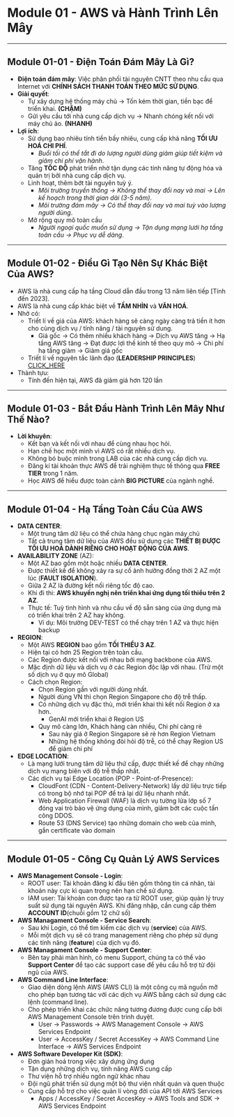 # Module 01 - AWS và Hành Trình Lên Mây
---
## Module 01-01 - Điện Toán Đám Mây Là Gì?
- **Điện toán đám mây**: Việc phân phối tài nguyên CNTT theo nhu cầu qua Internet với **CHÍNH SÁCH THANH TOÁN THEO MỨC SỬ DỤNG**.
- **Giải quyết**:
  - Tự xây dựng hệ thống máy chủ -> Tốn kém thời gian, tiền bạc để triển khai. **(CHẬM)**
  - Gửi yêu cầu tới nhà cung cấp dịch vụ -> Nhanh chóng kết nối với máy chủ ảo. **(NHANH)**
- **Lợi ích**:
  - Sử dụng bao nhiêu tính tiền bấy nhiêu, cung cấp khả năng **TỐI ƯU HOÁ CHI PHÍ**.
    - *Buổi tối có thể tắt đi do lượng người dùng giảm giúp tiết kiệm và giảm chi phí vận hành*.
  - Tăng **TỐC ĐỘ** phát triển nhờ tận dụng các tính năng tự động hóa và quản trị bởi nhà cung cấp dịch vụ.
  - Linh hoạt, thêm bớt tài nguyên tuỳ ý.
    - *Môi trường truyền thống -> Không thể thay đổi nay và mai -> Lên kế hoạch trong thời gian dài (3-5 năm)*. 
    - *Môi trường đám mây -> Có thể thay đổi nay và mai tuỳ vào lượng người dùng*.
  - Mở rộng quy mô toàn cầu
    - *Người ngoại quốc muốn sử dụng -> Tận dụng mạng lưới hạ tầng toàn cầu -> Phục vụ dễ dàng*. 
---
## Module 01-02 - Điều Gì Tạo Nên Sự Khác Biệt Của AWS?
- AWS là nhà cung cấp hạ tầng Cloud dẫn đầu trong 13 năm liên tiếp [Tính đến 2023].
- AWS là nhà cung cấp khác biệt về **TẦM NHÌN** và **VĂN HOÁ**.
- Nhờ có:
  - Triết lí về giá của AWS: khách hàng sẽ càng ngày càng trả tiền ít hơn cho cùng dịch vụ / tính năng / tài nguyên sử dung.
    - Giá gốc -> Có thêm nhiều khách hàng -> Dịch vụ AWS tăng -> Hạ tầng AWS tăng -> Đạt được lợi thế kinh tế theo quy mô -> Chi phí hạ tầng giảm -> Giảm giá gốc
  - Triết lí về nguyên tắc lãnh đạo (**LEADERSHIP PRINCIPLES**) [CLICK_HERE](https://assets.aboutamazon.com/d4/9b/6d5662ec4a75961ae78c473e7d03/amazon-leadership-principles-070621-us.pdf)
- Thành tựu: 
  - Tính đến hiện tại, AWS đã giảm giá hơn 120 lần
---
## Module 01-03 - Bắt Đầu Hành Trình Lên Mây Như Thế Nào?
- **Lời khuyên**:
  - Kết bạn và kết nối với nhau để cùng nhau học hỏi.
  - Hạn chế học một mình vì AWS có rất nhiều dịch vụ.
  - Không bó buộc mình trong LAB của các nhà cung cấp dịch vụ.
  - Đăng kí tài khoản thực AWS để trải nghiệm thực tế thông qua **FREE TIER** trong 1 năm.
  - Học AWS để hiểu được toàn cảnh **BIG PICTURE** của ngành nghề.
---
## Module 01-04 - Hạ Tầng Toàn Cầu Của AWS
 - **DATA CENTER**:
   - Một trung tâm dữ liệu có thể chứa hàng chục ngàn máy chủ
   - Tất cả trung tâm dữ liệu của AWS đều sử dụng các **THIẾT BỊ ĐƯỢC TỐI ƯU HOÁ DÀNH RIÊNG CHO HOẠT ĐỘNG CỦA AWS**.
 - **AVAILABILITY ZONE** (AZ):
   - Một AZ bao gồm một hoặc nhiều **DATA CENTER**.
   - Được thiết kế để không xảy ra sự cố ảnh hưởng đồng thời 2 AZ một lúc (**FAULT ISOLATION**).
   - Giữa 2 AZ là đường kết nối riêng tốc độ cao.
   - Khi đi thi: **AWS khuyến nghị nên triển khai ứng dụng tối thiểu trên 2 AZ**.
   - Thực tế: Tuỳ tình hình và nhu cầu về độ sẵn sàng của ứng dụng mà có triển khai trên 2 AZ hay không.
     - Ví dụ: Môi trường DEV-TEST có thể chạy trên 1 AZ và thực hiện backup
 - **REGION**:
   - Một AWS **REGION** bao gồm **TỐI THIỂU 3 AZ**.
   - Hiện tại có hơn 25 Region trên toàn cầu.
   - Các Region được kết nối với nhau bởi mạng backbone của AWS.
   - Mặc định dữ liệu và dịch vụ ở các Region độc lập với nhau. (Trừ một số dịch vụ ở quy mô Global)
   - Cách chọn Region:
      - Chọn Region gần với người dùng nhất.
       - Người dùng VN thì chọn Region Singapore cho độ trễ thấp. 
      - Có những dịch vụ đặc thù, mới triển khai thì kết nối Region ở xa hơn.
        - GenAI mới triển khai ở Region US  
      - Quy mô càng lớn, Khách hàng càn nhiều, Chi phí càng rẻ
        - Sau này giá ở Region Singapore sẽ rẻ hơn Region Vietnam
        - Những hệ thống không đòi hỏi độ trễ, có thể chạy Region US để giảm chi phí
 - **EDGE LOCATION**:
    - Là mạng lưới trung tâm dữ liệu thứ cấp, được thiết kế để chạy những dịch vụ mạng biên với độ trễ thấp nhất.
    - Các dịch vụ tại Edge Location (POP - Point-of-Presence):
      - CloudFont (CDN - Content-Delivery-Network) lấy dữ liệu trực tiếp có trong bộ nhớ tại POP để trả lại dữ liệu nhanh nhất.
      - Web Application Firewall (WAF) là dịch vụ tường lửa lớp số 7 đóng vai trò bảo vệ ứng dụng của mình, giảm bớt các cuộc tấn công DDOS.
      - Route 53 (DNS Service) tạo những domain cho web của mình, gắn certificate vào domain
---
## Module 01-05 - Công Cụ Quản Lý AWS Services
 - **AWS Management Console - Login**:
   - ROOT user: Tài khoản đăng kí đầu tiên gồm thông tin cá nhân, tài khoản này cực kì quan trọng nên hạn chế sử dụng.
   - IAM user: Tài khoản con được tạo ra từ ROOT user, giúp quản lý truy suất sử dụng tài nguyên AWS. Khi đăng nhập, cần cung cấp thêm **ACCOUNT ID**(chuỗi gồm 12 chữ số)
 - **AWS Managament Console - Service Search**:
   -  Sau khi Login, có thể tìm kiếm các dịch vụ (**service**) của AWS.
   -  Mỗi một dịch vụ sẽ có trang management riêng cho phép sử dụng các tính năng (**feature**) của dịch vụ đó.
 - **AWS Managament Console - Support Center**:
   - Bên tay phải màn hình, có menu Support, chúng ta có thể vào **Support Center** để tạo các support case để yêu cầu hỗ trợ từ đội ngũ của AWS.
 - **AWS Command Line Interface**:
   - Giao diện dòng lệnh AWS (AWS CLI) là một công cụ mã nguồn mỡ cho phép bạn tương tác với các dịch vụ AWS bằng cách sử dụng các lệnh (command line).
   - Cho phép triển khai các chức năng tương đương được cung cấp bởi AWS Management Console trên trình duyệt.
     - User -> Passwords -> AWS Management Console -> AWS Services Endpoint
     - User -> AccessKey / Secret AccessKey -> AWS Command Line Interface -> AWS Services Endpoint
 - **AWS Software Developer Kit (SDK)**:
   - Đơn giản hoá trong việc xây dựng ứng dụng
   - Tận dụng những dịch vụ, tính năng AWS cung cấp
   - Thư viện hỗ trợ nhiều ngôn ngữ khác nhau
   - Đội ngũ phát triển sử dụng một bộ thư viện nhất quán và quen thuộc
   - Cung cấp hỗ trợ cho việc quản lí vòng đời của API tới AWS Services
     - Apps / AccessKey / Secret AccesKey -> AWS Tools and SDK -> AWS Services Endpoint 
